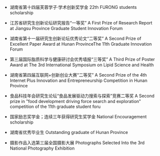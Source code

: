 - 湖南省第十四届芙蓉学子·学术创新奖学金 22th FURONG students scholarship

- 江苏省研究生创新论坛研究报告“一等奖” A First Prize of Research Report at Jiangsu Province Graduate Student Innovation Forum

- 湖南省第十一届研究生创新论坛优秀论文“二等奖” A Second Prize of Excellent Paper Award at Hunan ProvinceThe 11th Graduate Innovation Forum 

- 第三届国际脂质科学与健康研讨会优秀墙报“三等奖” A Third Prize of Poster Award at The 3rd International Symposium on Lipid Science and Health 

- 湖南省第四届互联网+创新创业大赛“二等奖” A Second Prize of the 4th Internet Plus Innovation and Entrepreneurship Competition in Hunan Province
 
- 食品科技年会研究生论坛“食品发展驱动力搜索与探索”竞赛二等奖 A Second prize in "food development driving force search and exploration" competition of the 11th graduate student foru

- 国家励志奖学金；连续三年获得研究生奖学金 National Encouragement scholarship

- 湖南省优秀毕业生 Outstanding graduate of Hunan Province

- 摄影作品入选第三届全国摄影大展 Photographs Selected Into the 3rd National Photography Exhibition